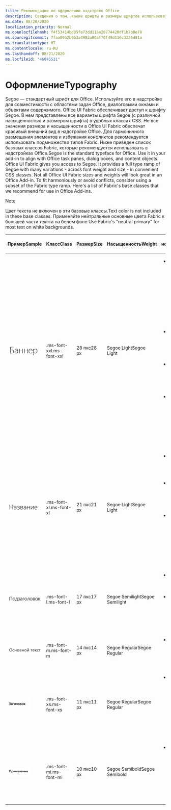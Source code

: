 ```yaml
---
title: Рекомендации по оформлению надстроек Office
description: Сведения о том, какие шрифты и размеры шрифтов использовать в надстройках Office.
ms.date: 08/20/2020
localization_priority: Normal
ms.openlocfilehash: f4f53414bd05fe73dd118e20774420df1b7b8e78
ms.sourcegitcommit: 7faa0932b953a4983a80af70f49d116c3236d81a
ms.translationtype: MT
ms.contentlocale: ru-RU
ms.lasthandoff: 08/21/2020
ms.locfileid: "46845531"
---
```

# <a name="typography"></a><span data-ttu-id="a6684-103">Оформление</span><span class="sxs-lookup"><span data-stu-id="a6684-103">Typography</span></span>

<span data-ttu-id="a6684-p101">Segoe — стандартный шрифт для Office. Используйте его в надстройке для совместимости с областями задач Office, диалоговыми окнами и объектами содержимого. Office UI Fabric обеспечивает доступ к шрифту Segoe. В нем представлены все варианты шрифта Segoe (с различной насыщенностью и размером шрифта) в удобных классах CSS. Не все значения размера и насыщенности в Office UI Fabric обеспечат красивый внешний вид в надстройке Office. Для гармоничного размещения элементов и избежания конфликтов рекомендуется использовать подмножество типов Fabric. Ниже приведен список базовых классов Fabric, которые рекомендуется использовать в надстройках Office.</span><span class="sxs-lookup"><span data-stu-id="a6684-p101">Segoe is the standard typeface for Office. Use it in your add-in to align with Office task panes, dialog boxes, and content objects. Office UI Fabric gives you access to Segoe. It provides a full type ramp of Segoe with many variations - across font weight and size - in convenient CSS classes. Not all Office UI Fabric sizes and weights will look great in an Office Add-in. To fit harmoniously or avoid conflicts, consider using a subset of the Fabric type ramp. Here's a list of Fabric's base classes that we recommend for use in Office Add-ins.</span></span>

> [!NOTE]
> <span data-ttu-id="a6684-111">Цвет текста не включен в эти базовые классы.</span><span class="sxs-lookup"><span data-stu-id="a6684-111">Text color is not included in these base classes.</span></span> <span data-ttu-id="a6684-112">Применяйте нейтральные основные цвета Fabric к большей части текста на белом фоне.</span><span class="sxs-lookup"><span data-stu-id="a6684-112">Use Fabric's "neutral primary" for most text on white backgrounds.</span></span>

|<span data-ttu-id="a6684-113">Пример</span><span class="sxs-lookup"><span data-stu-id="a6684-113">Sample</span></span> |<span data-ttu-id="a6684-114">Класс</span><span class="sxs-lookup"><span data-stu-id="a6684-114">Class</span></span> |<span data-ttu-id="a6684-115">Размер</span><span class="sxs-lookup"><span data-stu-id="a6684-115">Size</span></span> |<span data-ttu-id="a6684-116">Насыщенность</span><span class="sxs-lookup"><span data-stu-id="a6684-116">Weight</span></span> |<span data-ttu-id="a6684-117">Рекомендуемое использование</span><span class="sxs-lookup"><span data-stu-id="a6684-117">Recommended Usage</span></span> |
|------ |----- |---- |------ |----------------- |
|![Изображение текста баннера](../images/add-in-typeramp-hero.png)|<span data-ttu-id="a6684-119">.ms-font-xxl</span><span class="sxs-lookup"><span data-stu-id="a6684-119">.ms-font-xxl</span></span> |<span data-ttu-id="a6684-120">28 пкс</span><span class="sxs-lookup"><span data-stu-id="a6684-120">28 px</span></span> | <span data-ttu-id="a6684-121">Segoe Light</span><span class="sxs-lookup"><span data-stu-id="a6684-121">Segoe Light</span></span> |<ul><li><span data-ttu-id="a6684-p103">Этот класс больше, чем все другие элементы оформления в Office. Используйте его с умом, чтобы избежать нарушения иерархии визуальных компонентов.</span><span class="sxs-lookup"><span data-stu-id="a6684-p103">This class is larger than all other typographic elements in Office. Use it sparingly to avoid unseating visual hierarchy.</span></span></li><li><span data-ttu-id="a6684-124">Старайтесь не использовать длинные строки в ограниченном пространстве.</span><span class="sxs-lookup"><span data-stu-id="a6684-124">Avoid use on long strings in constrained spaces.</span></span></li><li><span data-ttu-id="a6684-125">Оставьте достаточного свободного места вокруг текста при использовании этого класса.</span><span class="sxs-lookup"><span data-stu-id="a6684-125">Provide ample whitespace around text using this class.</span></span></li><li><span data-ttu-id="a6684-126">Обычно используется для сообщений при первом запуске, элементов баннера или других призывов к действию.</span><span class="sxs-lookup"><span data-stu-id="a6684-126">Commonly used for first run messages, hero elements, or other calls to action.</span></span></li></ul> |
|![Изображение текста заголовка](../images/add-in-typeramp-title.png)|<span data-ttu-id="a6684-128">.ms-font-xl</span><span class="sxs-lookup"><span data-stu-id="a6684-128">.ms-font-xl</span></span> |<span data-ttu-id="a6684-129">21 пкс</span><span class="sxs-lookup"><span data-stu-id="a6684-129">21 px</span></span> |<span data-ttu-id="a6684-130">Segoe Light</span><span class="sxs-lookup"><span data-stu-id="a6684-130">Segoe Light</span></span> | <ul><li><span data-ttu-id="a6684-131">Этот класс соответствует названию области задач приложений Office.</span><span class="sxs-lookup"><span data-stu-id="a6684-131">This class matches the task pane title of Office applications.</span></span></li><li><span data-ttu-id="a6684-132">Используйте его с умом, чтобы избежать горизонтальной иерархии при оформлении.</span><span class="sxs-lookup"><span data-stu-id="a6684-132">Use it sparingly to avoid a flat typographic hierarchy.</span></span></li><li><span data-ttu-id="a6684-133">Обычно используется для элементов верхнего уровня, таких как название диалогового окна, страницы или содержимого.</span><span class="sxs-lookup"><span data-stu-id="a6684-133">Commonly used as the top-level element such as dialog box, page, or content titles.</span></span></li></ul> |
|![Изображение субтитров](../images/add-in-typeramp-subtitle.png)|<span data-ttu-id="a6684-135">.ms-font-l</span><span class="sxs-lookup"><span data-stu-id="a6684-135">.ms-font-l</span></span> |<span data-ttu-id="a6684-136">17 пкс</span><span class="sxs-lookup"><span data-stu-id="a6684-136">17 px</span></span> |<span data-ttu-id="a6684-137">Segoe Semilight</span><span class="sxs-lookup"><span data-stu-id="a6684-137">Segoe Semilight</span></span> | <ul><li><span data-ttu-id="a6684-138">Этот класс располагается на уровень ниже названия.</span><span class="sxs-lookup"><span data-stu-id="a6684-138">This class is the first stop below titles.</span></span></li><li><span data-ttu-id="a6684-139">Обычно используется для подзаголовка, элемента навигации или заголовка группы.</span><span class="sxs-lookup"><span data-stu-id="a6684-139">Commonly used as a subtitle, navigation element, or group header.</span></span></li><ul> |
|![Изображение основного текста](../images/add-in-typeramp-body.png)|<span data-ttu-id="a6684-141">.ms-font-m</span><span class="sxs-lookup"><span data-stu-id="a6684-141">.ms-font-m</span></span> |<span data-ttu-id="a6684-142">14 пкс</span><span class="sxs-lookup"><span data-stu-id="a6684-142">14 px</span></span> |<span data-ttu-id="a6684-143">Segoe Regular</span><span class="sxs-lookup"><span data-stu-id="a6684-143">Segoe Regular</span></span> |<ul><li><span data-ttu-id="a6684-144">Обычно используется для основного текста в надстройках.</span><span class="sxs-lookup"><span data-stu-id="a6684-144">Commonly used as body text within add-ins.</span></span></li><ul>|
|![Изображение текстового текста названия](../images/add-in-typeramp-caption.png)|<span data-ttu-id="a6684-146">.ms-font-xs</span><span class="sxs-lookup"><span data-stu-id="a6684-146">.ms-font-xs</span></span> |<span data-ttu-id="a6684-147">11 пкс</span><span class="sxs-lookup"><span data-stu-id="a6684-147">11 px</span></span> | <span data-ttu-id="a6684-148">Segoe Regular</span><span class="sxs-lookup"><span data-stu-id="a6684-148">Segoe Regular</span></span> |<ul><li><span data-ttu-id="a6684-149">Обычно используется для вторичного или третичного текста, например меток времени, а также для линий, подписей или меток полей.</span><span class="sxs-lookup"><span data-stu-id="a6684-149">Commonly used for secondary or tertiary text such as timestamps, by lines, captions, or field labels.</span></span></li><ul>|
|![Изображение текста примечания](../images/add-in-typeramp-annotation.png)|<span data-ttu-id="a6684-151">.ms-font-mi</span><span class="sxs-lookup"><span data-stu-id="a6684-151">.ms-font-mi</span></span> |<span data-ttu-id="a6684-152">10 пкс</span><span class="sxs-lookup"><span data-stu-id="a6684-152">10 px</span></span> |<span data-ttu-id="a6684-153">Segoe Semibold</span><span class="sxs-lookup"><span data-stu-id="a6684-153">Segoe Semibold</span></span> |<ul><li><span data-ttu-id="a6684-p104">Шрифт самого маленького размера. Должен использоваться редко. Применим в случаях, когда хорошая читаемость не важна.</span><span class="sxs-lookup"><span data-stu-id="a6684-p104">The smallest step in the type ramp should be used rarely. It's available for circumstances where legibility is not required.</span></span></li><ul>|
